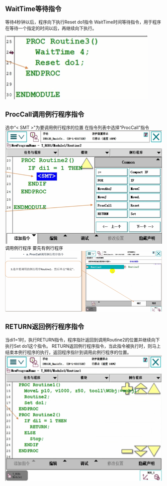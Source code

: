 ## WaitTime等待指令
等待4秒钟以后，程序向下执行Reset do1指令
WaitTime时间等待指令，用于程序在等待一个指定的时间以后，再继续向下执行。

![alt text](img18/image.png)

## ProcCall调用例行程序指令
选中“< SMT >"为要调用例行程序的位置
在指令列表中选择“ProcCall”指令
![alt text](img18/image-1.png)
调用例行程序 要先有例行程序
![alt text](img18/image-2.png)

## RETURN返回例行程序指令
当di1=1时，执行RETURN指令，程序指针返回到调用Routine2的位置并继续向下执行Set do1这个指令。
RETURN返回例行程序指令，当此指令被执行时，则马上结束本例行程序的执行，返回程序指针到调用此例行程序的位置。
![alt text](img18/image-3.png)































































